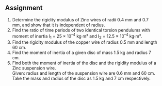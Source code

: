 ## Assignment


<ol>
  <li>Determine the rigidity modulus of Zinc wires of radii 0.4 mm and 0.7 mm, and show that it is independent of radius.</li>
  
  <li>Find the ratio of time periods of two identical torsion pendulums with moment of inertia I<sub>1</sub> = 25 × 10<sup>–4</sup> kg·m² and I<sub>2</sub> = 12.5 × 10<sup>–4</sup> kg·m².</li>
  
  <li>Find the rigidity modulus of the copper wire of radius 0.5 mm and length 60 cm.</li>
  
  <li>Find the moment of inertia of a given disc of mass 1.5 kg and radius 7 cm.</li>
  
  <li>Find both the moment of inertia of the disc and the rigidity modulus of a Zinc suspension wire.<br>
      Given: radius and length of the suspension wire are 0.6 mm and 60 cm.<br>
      Take the mass and radius of the disc as 1.5 kg and 7 cm respectively.
  </li>
</ol>



